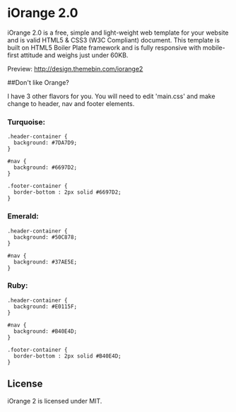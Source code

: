 iOrange 2.0
=========

iOrange 2.0 is a free, simple and light-weight web template for your website and is valid HTML5 & CSS3 (W3C Compliant) document. This template is built on HTML5 Boiler Plate framework and is fully responsive with mobile-first attitude and weighs just under 60KB.

Preview: http://design.themebin.com/iorange2

##Don't like Orange?

I have 3 other flavors for you. You will need to edit 'main.css' and make change to header, nav and footer elements.

### Turquoise:

    .header-container {
      background: #7DA7D9;
    }

    #nav {
      background: #6697D2;
    }

    .footer-container { 
      border-bottom : 2px solid #6697D2;
    }

### Emerald:

    .header-container {
      background: #50C878;
    }

    #nav {
      background: #37AE5E;
    }

### Ruby:

    .header-container {
      background: #E0115F;
    }

    #nav { 
      background: #B40E4D; 
    }
    
    .footer-container { 
      border-bottom : 2px solid #B40E4D;
    }

## License

iOrange 2 is licensed under MIT.